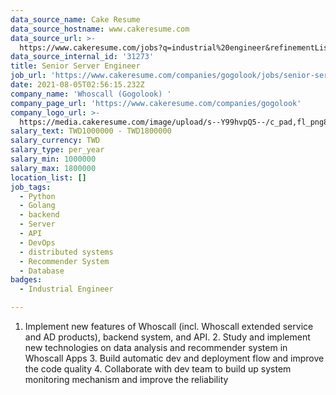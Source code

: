 ```yaml
---
data_source_name: Cake Resume
data_source_hostname: www.cakeresume.com
data_source_url: >-
  https://www.cakeresume.com/jobs?q=industrial%20engineer&refinementList%5Blang_name%5D%5B0%5D=English&refinementList%5Bsalary_type%5D=per_year
data_source_internal_id: '31273'
title: Senior Server Engineer
job_url: 'https://www.cakeresume.com/companies/gogolook/jobs/senior-server-engineer'
date: 2021-08-05T02:56:15.232Z
company_name: 'Whoscall (Gogolook) '
company_page_url: 'https://www.cakeresume.com/companies/gogolook'
company_logo_url: >-
  https://media.cakeresume.com/image/upload/s--Y99hvpQ5--/c_pad,fl_png8,h_200,w_200/v1618254473/gi3vnzovbkfiqffe6fu7.png
salary_text: TWD1000000 - TWD1800000
salary_currency: TWD
salary_type: per_year
salary_min: 1000000
salary_max: 1800000
location_list: []
job_tags:
  - Python
  - Golang
  - backend
  - Server
  - API
  - DevOps
  - distributed systems
  - Recommender System
  - Database
badges:
  - Industrial Engineer

---
```


1. Implement new features of Whoscall (incl. Whoscall extended service and AD products), backend system, and API. 2. Study and implement new technologies on data analysis and recommender system in Whoscall Apps 3. Build automatic dev and deployment flow and improve the code quality 4. Collaborate with dev team to build up system monitoring mechanism and improve the reliability